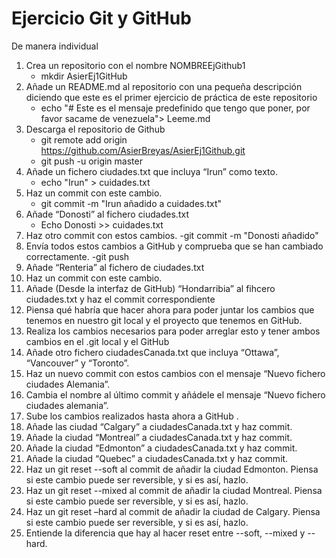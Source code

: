 # Ejercicio Git y GitHub
De manera individual
1. Crea un repositorio con el nombre NOMBREEjGithub1
    - mkdir AsierEj1GitHub
2. Añade un README.md al repositorio con una pequeña descripción diciendo que este
es el primer ejercicio de práctica de este repositorio
    - echo "# Este es el mensaje predefinido que tengo que poner, por favor sacame de venezuela"> Leeme.md
3. Descarga el repositorio de Github
    - git remote add origin https://github.com/AsierBreyas/AsierEj1Github.git
    - git push -u origin master
4. Añade un fichero ciudades.txt que incluya “Irun” como texto.
    - echo "Irun" > cuidades.txt
5. Haz un commit con este cambio.
    - git commit -m "Irun añadido a cuidades.txt"
6. Añade “Donosti” al fichero ciudades.txt
    - Echo Donosti >> cuidades.txt
7. Haz otro commit con estos cambios.
    -git commit -m "Donosti añadido"
8. Envía todos estos cambios a GitHub y comprueba que se han cambiado
correctamente.
    -git push
9. Añade “Renteria” al fichero de ciudades.txt
10. Haz un commit con este cambio.
11. Añade (Desde la interfaz de GitHub) “Hondarribia” al fihcero ciudades.txt y haz el
commit correspondiente
12. Piensa qué habría que hacer ahora para poder juntar los cambios que tenemos en
nuestro git local y el proyecto que tenemos en GitHub.
13. Realiza los cambios necesarios para poder arreglar esto y tener ambos cambios en el
.git local y el GitHub
14. Añade otro fichero ciudadesCanada.txt que incluya “Ottawa”, “Vancouver” y
“Toronto”.
15. Haz un nuevo commit con estos cambios con el mensaje “Nuevo fichero ciudades
Alemania”.
16. Cambia el nombre al último commit y añádele el mensaje “Nuevo fichero ciudades
alemania”.
17. Sube los cambios realizados hasta ahora a GitHub .
18. Añade las ciudad “Calgary” a ciudadesCanada.txt y haz commit.
19. Añade la ciudad “Montreal” a ciudadesCanada.txt y haz commit.
20. Añade la ciudad “Edmonton” a ciudadesCanada.txt y haz commit.
21. Añade la ciudad “Quebec” a ciudadesCanada.txt y haz commit.
22. Haz un git reset --soft al commit de añadir la ciudad Edmonton. Piensa si este cambio
puede ser reversible, y si es así, hazlo.
23. Haz un git reset --mixed al commit de añadir la ciudad Montreal. Piensa si este cambio
puede ser reversible, y si es así, hazlo.
24. Haz un git reset –hard al commit de añadir la ciudad de Calgary. Piensa si este cambio
puede ser reversible, y si es así, hazlo.
25. Entiende la diferencia que hay al hacer reset entre --soft, --mixed y --hard.